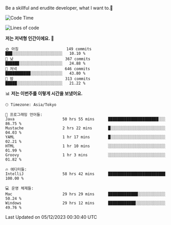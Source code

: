 Be a skillful and erudite developer, what I want to.👶

<!--START_SECTION:waka-->
![Code Time](http://img.shields.io/badge/Code%20Time-305%20hrs%2046%20mins-blue)

![Lines of code](https://img.shields.io/badge/%EC%A0%80%EB%8A%94%20%EC%97%AC%ED%83%9C%EA%B9%8C%EC%A7%80%20-742.7%20thousand%20%EC%A4%84%EC%9D%98%20%EC%BD%94%EB%93%9C%EB%A5%BC%20%EC%9E%91%EC%84%B1%ED%96%88%EC%96%B4%EC%9A%94.-blue)

**저는 저녁형 인간이에요. 🦉** 

```text
🌞 아침                     149 commits         ███░░░░░░░░░░░░░░░░░░░░░░   10.10 % 
🌆 낮　                     367 commits         ██████░░░░░░░░░░░░░░░░░░░   24.88 % 
🌃 저녁                     646 commits         ███████████░░░░░░░░░░░░░░   43.80 % 
🌙 밤　                     313 commits         █████░░░░░░░░░░░░░░░░░░░░   21.22 % 
```


📊 **저는 이번주를 이렇게 시간을 보냈어요.** 

```text
🕑︎ Timezone: Asia/Tokyo

💬 프로그래밍 언어들: 
Java                     50 hrs 55 mins      ██████████████████████░░░   86.75 % 
Mustache                 2 hrs 22 mins       █░░░░░░░░░░░░░░░░░░░░░░░░   04.03 % 
YAML                     1 hr 17 mins        █░░░░░░░░░░░░░░░░░░░░░░░░   02.21 % 
HTML                     1 hr 10 mins        ░░░░░░░░░░░░░░░░░░░░░░░░░   01.99 % 
Groovy                   1 hr 3 mins         ░░░░░░░░░░░░░░░░░░░░░░░░░   01.82 % 

🔥 에디터들: 
IntelliJ                 58 hrs 42 mins      █████████████████████████   100.00 % 

💻 운영 체제들: 
Mac                      29 hrs 29 mins      █████████████░░░░░░░░░░░░   50.24 % 
Windows                  29 hrs 12 mins      ████████████░░░░░░░░░░░░░   49.76 % 
```


 Last Updated on 05/12/2023 00:30:40 UTC
<!--END_SECTION:waka-->
